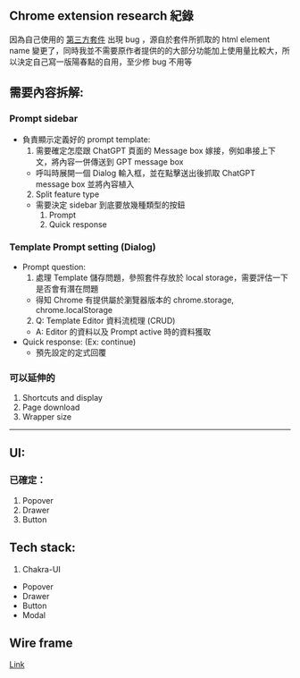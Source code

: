 ## Chrome extension research 紀錄
 因為自己使用的 [第三方套件](https://github.com/JiaHongL/Chat-GPT-Custom-Prompt-Extension) 出現 bug ，源自於套件所抓取的 html element name 變更了，同時我並不需要原作者提供的的大部分功能加上使用量比較大，所以決定自己寫一版陽春點的自用，至少修 bug 不用等
## 需要內容拆解:
### Prompt sidebar
- 負責顯示定義好的 prompt template:
  1. 需要確定怎麼跟 ChatGPT 頁面的 Message box 嫁接，例如串接上下文，將內容一併傳送到 GPT message box
    - 呼叫時展開一個 Dialog 輸入框，並在點擊送出後抓取 ChatGPT message box 並將內容植入
  2.  Split feature type
    - 需要決定 sidebar 到底要放幾種類型的按鈕
      1. Prompt
      2. Quick response
### Template Prompt setting (Dialog)
- Prompt question:
  1. 處理 Template 儲存問題，參照套件存放於 local storage，需要評估一下是否會有潛在問題
    - 得知 Chrome 有提供屬於瀏覽器版本的 chrome.storage, chrome.localStorage
  2. Q: Template Editor 資料流梳理 (CRUD)
    - A: Editor 的資料以及 Prompt active 時的資料獲取
- Quick response: (Ex: continue)
  - 預先設定的定式回覆
### 可以延伸的
1. Shortcuts and display
2. Page download
3. Wrapper size
---
## UI:
### 已確定：
1. Popover
2. Drawer
3. Button
## Tech stack:
1. Chakra-UI
  - Popover
  - Drawer
  - Button
  - Modal

## Wire frame
[Link](https://whimsical.com/chatgpt-assistant-KgPJc77uSy8UtyDuRmmi67)